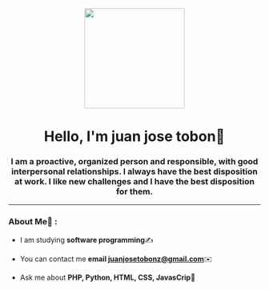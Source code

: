 <div id="header" align="center">
    <img src="https://media.giphy.com/media/qgQUggAC3Pfv687qPC/giphy.gif" width="200">
    <h1 align="center">Hello, I'm juan jose tobon👋</h1>
    <h3 align="center">
        I am a proactive, organized person
        and responsible, with good interpersonal relationships.
        I always have the best disposition at work. I like new challenges and I have the best disposition for them.</h3>
</div>


---

### About Me🔨 :

- I am studying **software programming**✍️

- You can contact me **email juanjosetobonz@gmail.com**✉️

- Ask me about **PHP, Python, HTML, CSS, JavasCrip**🏅
